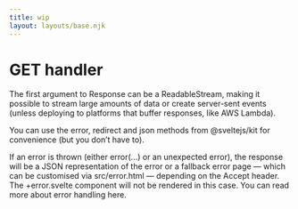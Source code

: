 ```yaml
---
title: wip
layout: layouts/base.njk
---
```


# GET handler

The first argument to Response can be a ReadableStream, making it possible to
stream large amounts of data or create server-sent events (unless deploying to
platforms that buffer responses, like AWS Lambda).

You can use the error, redirect and json methods from @sveltejs/kit for
convenience (but you don’t have to).

If an error is thrown (either error(...) or an unexpected error), the response
will be a JSON representation of the error or a fallback error page — which can
be customised via src/error.html — depending on the Accept header. The
+error.svelte component will not be rendered in this case. You can read more
about error handling here.
